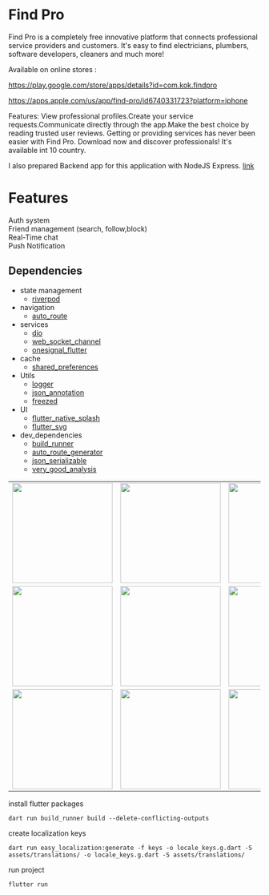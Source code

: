 # Find Pro
Find Pro is a completely free innovative platform that connects professional service providers and customers. It's easy to find electricians, plumbers, software developers, cleaners and much more!

Available on online stores :

https://play.google.com/store/apps/details?id=com.kok.findpro

https://apps.apple.com/us/app/find-pro/id6740331723?platform=iphone

Features:
View professional profiles.Create your service requests.Communicate directly through the app.Make the best choice by reading trusted user reviews.
Getting or providing services has never been easier with Find Pro. Download now and discover professionals! It's available int 10 country.

I also prepared Backend app for this application with NodeJS Express.
[link](https://github.com/Find-Pro/server)

# Features
Auth system<br>
Friend management (search, follow,block)<br>
Real-Time chat <br>
Push Notification
## Dependencies
- state management
  * [riverpod](https://pub.dev/packages/flutter_riverpod)
- navigation
  * [auto_route](https://pub.dev/packages/auto_route)
- services
  * [dio](https://pub.dev/packages/dio)
  * [web_socket_channel](https://pub.dev/packages/web_socket_channel)
  * [onesignal_flutter](https://pub.dev/packages/onesignal_flutter)
- cache
  * [shared_preferences](https://pub.dev/packages/hive)
- Utils
  * [logger](https://pub.dev/packages/logger)
  * [json_annotation](https://pub.dev/packages/json_annotation)
  * [freezed](https://pub.dev/packages/freezed)
- UI
  * [flutter_native_splash](https://pub.dev/packages/flutter_native_splash)
  * [flutter_svg](https://pub.dev/packages/flutter_svg)
- dev_dependencies
  * [build_runner](https://pub.dev/packages/build_runner)
  * [auto_route_generator](https://pub.dev/packages/auto_route_generator)
  * [json_serializable](https://pub.dev/packages/json_serializable)
  * [very_good_analysis](https://pub.dev/packages/very_good_analysis)
 
 <div align="center">
  <table>
    <tr>
     <td><img src="https://github.com/user-attachments/assets/4d8cac24-8eab-40c7-9981-83ab63b28b94" width="200"/></td>
       <td><img src="https://github.com/user-attachments/assets/d410c049-b30d-44dc-b1ac-d01dd622736f" width="200"/></td>
      <td><img src="https://github.com/user-attachments/assets/71932b45-17e0-427d-b761-aef77256a84b" width="200"/></td>
    </tr>
    <tr>
      <td><img src="https://github.com/user-attachments/assets/cde7af70-20f9-4bbd-b3c2-4f8a65c41c40" width="200"/></td>
      <td><img src="https://github.com/user-attachments/assets/0e268b3a-c90e-488f-bf75-fcecae76317f" width="200"/></td>
      <td><img src="https://github.com/user-attachments/assets/b1a71678-9198-4624-a88a-746c49509845" width="200"/></td>
    </tr>
       <td><img src="https://github.com/user-attachments/assets/c4efef8e-1cb0-4aa8-873a-1852dc13b5f8" width="200"/></td>
      <td><img src="https://github.com/user-attachments/assets/1ed742de-bc1d-4594-9b20-813559a8c47b" width="200"/></td>
      <td><img src="https://github.com/user-attachments/assets/2352c413-c3da-4076-ad30-4e448c466aed" width="200"/></td>
    <tr>
  </table>
</div>


install flutter packages
```
dart run build_runner build --delete-conflicting-outputs
```
create localization keys
```
dart run easy_localization:generate -f keys -o locale_keys.g.dart -S assets/translations/ -o locale_keys.g.dart -S assets/translations/
```
run project
```
flutter run 
```

